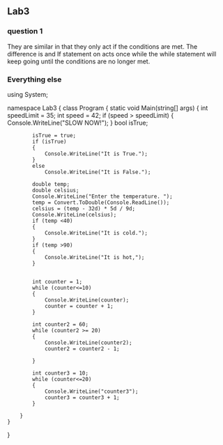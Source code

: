 ## Lab3
### question 1
They are similar in that they only act if the conditions are met. The difference is and If statement on acts once while the while statement will keep going until the conditions are no longer met.

### Everything else
using System;

namespace Lab3
{
    class Program
    {
        static void Main(string[] args)
        {
            int speedLimit = 35;
            int speed = 42;
            if (speed > speedLimit)
            {
                Console.WriteLine("SLOW NOW!");
            }
            bool isTrue;

            isTrue = true;
            if (isTrue)
            {
                Console.WriteLine("It is True.");
            }
            else
                Console.WriteLine("It is False.");

            double temp;
            double celsius;
            Console.WriteLine("Enter the temperature. ");
            temp = Convert.ToDouble(Console.ReadLine());
            celsius = (temp - 32d) * 5d / 9d;
            Console.WriteLine(celsius);
            if (temp <40)
            {
                Console.WriteLine("It is cold.");
            }
            if (temp >90)
            {
                Console.WriteLine("It is hot,");
            }
             

            int counter = 1;
            while (counter<=10)
            {
                Console.WriteLine(counter);
                counter = counter + 1;
            }

            int counter2 = 60;
            while (counter2 >= 20)
            {
                Console.WriteLine(counter2);
                counter2 = counter2 - 1;

            }

            int counter3 = 10;
            while (counter<=20)
            {
                Console.WriteLine("counter3");
                counter3 = counter3 + 1;
            }
            
        }
    }
}
